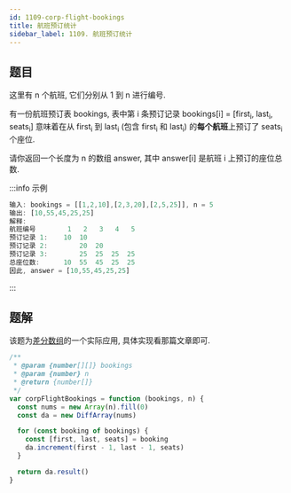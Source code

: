 ```yaml
---
id: 1109-corp-flight-bookings
title: 航班预订统计
sidebar_label: 1109. 航班预订统计
---
```


## 题目

这里有 n 个航班, 它们分别从 1 到 n 进行编号.

有一份航班预订表 bookings, 表中第 i 条预订记录 bookings[i] = [first<sub>i</sub>, last<sub>i</sub>, seats<sub>i</sub>] 意味着在从 first<sub>i</sub> 到 last<sub>i</sub> (包含 first<sub>i</sub> 和 last<sub>i</sub>) 的**每个航班**上预订了 seats<sub>i</sub> 个座位.

请你返回一个长度为 n 的数组 answer, 其中 answer[i] 是航班 i 上预订的座位总数.

:::info 示例

```ts
输入: bookings = [[1,2,10],[2,3,20],[2,5,25]], n = 5
输出: [10,55,45,25,25]
解释:
航班编号        1   2   3   4   5
预订记录 1:    10  10
预订记录 2:        20  20
预订记录 3:        25  25  25  25
总座位数:      10  55  45  25  25
因此, answer = [10,55,45,25,25]
```

:::

## 题解

该题为[差分数组](/algorithm-design/diff-array)的一个实际应用, 具体实现看那篇文章即可.

```ts
/**
 * @param {number[][]} bookings
 * @param {number} n
 * @return {number[]}
 */
var corpFlightBookings = function (bookings, n) {
  const nums = new Array(n).fill(0)
  const da = new DiffArray(nums)

  for (const booking of bookings) {
    const [first, last, seats] = booking
    da.increment(first - 1, last - 1, seats)
  }

  return da.result()
}
```
